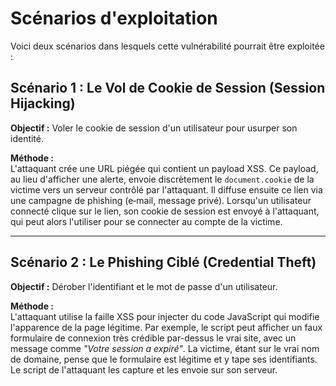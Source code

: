 # Scénarios d'exploitation

Voici deux scénarios dans lesquels cette vulnérabilité pourrait être exploitée :

## Scénario 1 : Le Vol de Cookie de Session (Session Hijacking)

**Objectif :** Voler le cookie de session d'un utilisateur pour usurper son identité.

**Méthode :**  
L'attaquant crée une URL piégée qui contient un payload XSS. Ce payload, au lieu d'afficher une alerte, envoie discrètement le `document.cookie` de la victime vers un serveur contrôlé par l'attaquant. Il diffuse ensuite ce lien via une campagne de phishing (e‑mail, message privé). Lorsqu'un utilisateur connecté clique sur le lien, son cookie de session est envoyé à l'attaquant, qui peut alors l'utiliser pour se connecter au compte de la victime.


---

## Scénario 2 : Le Phishing Ciblé (Credential Theft)

**Objectif :** Dérober l'identifiant et le mot de passe d'un utilisateur.

**Méthode :**  
L'attaquant utilise la faille XSS pour injecter du code JavaScript qui modifie l'apparence de la page légitime. Par exemple, le script peut afficher un faux formulaire de connexion très crédible par-dessus le vrai site, avec un message comme *"Votre session a expiré"*. La victime, étant sur le vrai nom de domaine, pense que le formulaire est légitime et y tape ses identifiants. Le script de l'attaquant les capture et les envoie sur son serveur.
